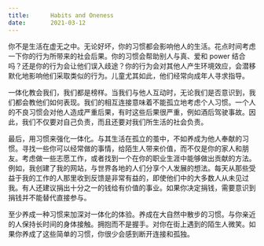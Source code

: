 ```yaml
---
title:      Habits and Oneness
date:       2021-03-12
---
```


你不是生活在虚无之中。无论好坏，你的习惯都会影响他人的生活。花点时间考虑一下你的行为所带来的社会后果。你的习惯会帮助别人与真、爱和 power 结合吗？还是你的行为会让他们误入歧途？你的行为会对其他人产生环境效应，会潜移默化地影响他们采取类似的行为。儿童尤其如此，他们经常向成年人寻求指导。

一体化教会我们，我们都是榜样。当我们与他人互动时，无论我们是否意识到，我们都会教他们如何表现。我们的相互连接意味着不能孤立地考虑个人习惯。一个人的不良习惯会对他人造成严重后果，有时这些后果很严重，例如酒后驾驶事故。因此，我们不仅要对自己负责，而且还要对我们所生活的社会负责。

最后，用习惯来强化一体化。与其生活在孤立的茧中，不如养成为他人奉献的习惯。寻找一些你可以经常做的事情，给陌生人带来价值，而不仅是你的家人和朋友。考虑做一些志愿工作，或者找到一个在你的职业生涯中能够做出贡献的方法。例如，我创建了我的网站，与世界各地的人们分享个人发展的想法。每天从那些受益于我的工作的人那里收到反馈是非常有益的，即使他们中的大多数人从未见过我。有人还建议捐出十分之一的钱给有价值的事业。如果你决定捐钱，需要意识到捐钱并不能替代直接参与。

至少养成一种习惯来加深对一体化的体验。养成在大自然中散步的习惯。与你亲近的人保持长时间的身体接触。拥抱而不是握手。对你在街上遇到的陌生人微笑。如果你养成了这些简单的习惯，你很少会感到断开连接和孤独。

